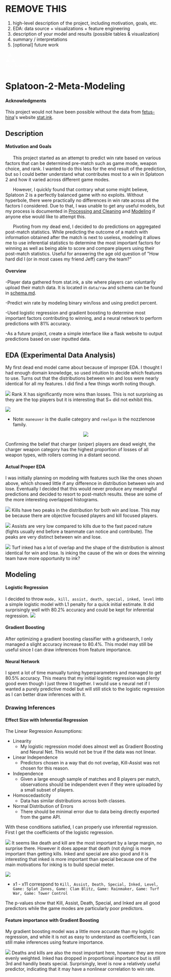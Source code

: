 # REMOVE THIS
1. high-level description of the project, including motivation, goals, etc.
2. EDA:  data source + visualizations + feature engineering
3. description of your model and results (possible tables & visualization)
4. summary / interpretations
5. [optional] future work

<span style="color:white">‌‌&nbsp;&nbsp;&#9650;<br>&#9650;&nbsp;&#9650;<br>You found the secret Triforce!</span>

# Splatoon-2-Meta-Modeling

#### Acknowledgments
This project would not have been possible without the data from [fetus-hina](https://github.com/fetus-hina)'s website [stat.ink](https://stat.ink/).

## Description
#### Motivation and Goals
&nbsp;&nbsp;&nbsp;&nbsp;&nbsp;&nbsp;This project started as an attempt to predict win rate based on various factors that can be determined pre-match such as game mode, weapon choice, and rank. I wanted to do this less for the end result of the prediction, but so I could better understand what contributes most to a win in Splatoon 2 and how it varied across different game modes.

&nbsp;&nbsp;&nbsp;&nbsp;&nbsp;&nbsp;However, I quickly found that contrary what some might believe, Splatoon 2 is a perfectly balanced game with no exploits. Without hyperbole, there were practically no differences in win rate across all the factors I considered. Due to that, I was unable to get any useful models, but my process is documented in [Processing and Cleaning](https://github.com/Rokushou/Splatoon-2-Meta-Modeling/blob/master/Processing%20and%20Cleaning.ipynb) and [Modeling](https://github.com/Rokushou/Splatoon-2-Meta-Modeling/blob/master/Modeling.ipynb) if anyone else would like to attempt this.

&nbsp;&nbsp;&nbsp;&nbsp;&nbsp;&nbsp;Pivoting from my dead end, I decided to do predictions on aggregated post-match statistics. While predicting the outcome of a match with information obtained after the match is next to useless, modeling it allows me to use inferential statistics to determine the most important factors for winning as well as being able to score and compare players using their post-match statistics. Useful for answering the age old question of "How hard did I (or in most cases my friend Jeff) carry the team?"

#### Overview <span style="color:white">a.k.a. tl;dr</span>
-Player data gathered from stat.ink, a site where players can voluntarily upload their match data. It is located in `data/raw` and schema can be found in [schema.md](https://github.com/Rokushou/Splatoon-2-Meta-Modeling/blob/master/schema.md).

-Predict win rate by modeling binary win/loss and using predict percent.

-Used logistic regression and gradient boosting to determine most important factors contributing to winning, and a neural network to perform predictions with 81% accuracy.

-As a future project, create a simple interface like a flask website to output predictions based on user inputted data.

## EDA (Experimental Data Analysis)
My first dead end model came about because of improper EDA. I thought I had enough domain knowledge, so used intuition to decide which features to use. Turns out that the distributions between win and loss were nearly identical for all my features. I did find a few things worth noting though.

![](img/rankx.png)
Rank X has significantly more wins than losses. This is not surprising as they are the top players but it is interesting that S+ did not exhibit this.

![](img/charger.png)
* Note: `maneuver` is the dualie category and `reelgun` is the nozzlenose family.
<div style="text-align:center"><img src="https://cdn.wikimg.net/en/splatoonwiki/images/a/ad/S2_Weapon_Main_Splatterscope.png" /></div>

Confirming the belief that charger (sniper) players are dead weight, the charger weapon category has the highest proportion of losses of all weapon types, with rollers coming in a distant second.

#### Actual Proper EDA
I was initially planning on modeling with features such like the ones shown above, which showed little if any difference in distribution between win and lose. Eventually I decided that this would never produce any meaningful predictions and decided to resort to post-match results. these are some of the more interesting overlapped histograms.

![](img/kill.png)
Kills have two peaks in the distribution for both win and lose. This may be because there are objective focused players and kill focused players.

![](img/assist.png)
Assists are very low compared to kills due to the fast paced nature (fights usually end before a teammate can notice and contribute). The peaks are very distinct between win and lose.

![](img/inked.png)
Turf inked has a lot of overlap and the shape of the distribution is almost identical for win and lose. Is inking the cause of the win or does the winning team have more opportunity to ink?

## Modeling

#### Logistic Regression
I decided to throw `mode, kill, assist, death, special, inked, level` into a simple logistic model with L1 penalty for a quick initial estimate. It did surprisingly well with 80.2% accuracy and could be kept for inferential regression.
![](img/roc.png)

#### Gradient Boosting
After optimizing a gradient boosting classifier with a gridsearch, I only managed a slight accuracy increase to 80.4%. This model may still be useful since I can draw inferences from feature importance.

#### Neural Network
I spent a lot of time manually tuning hyperparameters and managed to get 80.5% accuracy. This means that my initial logistic regression was plenty good even though I just threw it together. I would use s neural net if I wanted a purely predictive model but will still stick to the logistic regression as I can better draw inferences with it.

### Drawing Inferences

#### Effect Size with Inferential Regression

The Linear Regression Assumptions:
- Linearity
    - My logistic regression model does almost well as Gradient Boosting and Neural Net. This would not be true if the data was not linear.
- Linear Independence
    - Predictors chosen in a way that do not overlap, Kill-Assist was not chosen for this reason.
- Independence
    - Given a large enough sample of matches and 8 players per match, observations should be independent even if they were uploaded by a small subset of players.
- Homoscedasticity
    - Data has similar distributions across both classes.
- Normal Distribution of Errors
    - There should be minimal error due to data being directly exported from the game API.

With these conditions satisfied, I can properly use inferential regression. First I get the coefficients of the logistic regression.

![](img/coef.png)
It seems like death and kill are the most important by a large margin, no surprise there. However it does appear that death (not dying) is more important than getting kills. Inked and special are also good and it is interesting that inked is more important than special because one of the main motivations for inking is to build special meter.

![](img/pvalues.png)
* x1 - x11 correspond to `Kill, Assist, Death, Special, Inked, Level, Game: Splat Zones, Game: Clam Blitz, Game: Rainmaker, Game: Turf War, Game: Tower Control`

The p-values show that Kill, Assist, Death, Special, and Inked are all good predictors while the game modes are particularly poor predictors.

#### Feature importance with Gradient Boosting

My gradient boosting model was a little more accurate than my logistic regression, and while it is not as easy to understand as coefficients, I can still make inferences using feature importance.

![](img/feat.png)
Deaths and kills are also the most important here, however they are more evenly weighted. Inked has dropped in proportional importance but is still 3rd and handily beats special. Surprisingly, level is now a relatively useful predictor, indicating that it may have a nonlinear correlation to win rate.
